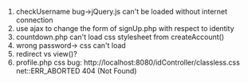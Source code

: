 1. checkUsername bug->jQuery.js can't be loaded without internet connection
2. use ajax to change the form of signUp.php with respect to identity
3. countdown.php can't load css stylesheet from createAccount()
4. wrong password-> css can't load
5. redirect vs view()?
6. profile.php css bug: http://localhost:8080/idController/classless.css net::ERR_ABORTED 404 (Not Found)
